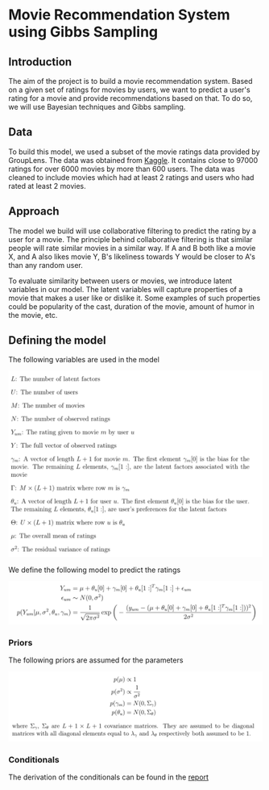 # Movie Recommendation System using Gibbs Sampling

## Introduction
The aim of the project is to build a movie recommendation system. Based on a given set of ratings for movies by users, we want to predict a user's rating for a movie and provide recommendations based on that. To do so, we will use Bayesian techniques and Gibbs sampling.

## Data
To build this model, we used a subset of the movie ratings data provided by GroupLens. The data was obtained from [Kaggle](https://www.kaggle.com/rounakbanik/the-movies-dataset#ratings_small.csv). It contains close to 97000 ratings for over 6000 movies by more than 600 users. The data was cleaned to include movies which had at least 2 ratings and users who had rated at least 2 movies.

## Approach
The model we build will use collaborative filtering to predict the rating by a user for a movie. The principle behind collaborative filtering is that similar people will rate similar movies in a similar way. If A and B both like a movie X, and A also likes movie Y, B's likeliness towards Y would be closer to A's than any random user.

To evaluate similarity between users or movies, we introduce latent variables in our model. The latent variables will capture properties of a movie that makes a user like or dislike it. Some examples of such properties could be popularity of the cast, duration of the movie, amount of humor in the movie, etc.

## Defining the model
The following variables are used in the model

![params](/images/parameters.png)

We define the following model to predict the ratings

![model](/images/model.png)

### Priors
The following priors are assumed for the parameters

![priors](/images/priors.png)

### Conditionals
The derivation of the conditionals can be found in the [report](/Report.pdf)
